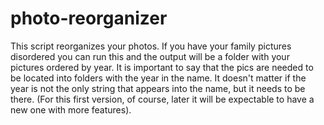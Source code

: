 # photo-reorganizer
This script reorganizes your photos. If you have your family pictures disordered you can run this and the output will be a folder with your pictures ordered by year. It is important to say that the pics are needed to be located into folders with the year in the name. It doesn't matter if the year is not the only string that appears into the name, but it needs to be there. (For this first version, of course, later it will be expectable to have a new one with more features). 
